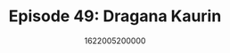 ---
templateKey: podcast-episode
public: true
url: podcast/episode-49-dragana-kaurin
title: " Episode 49: Dragana Kaurin "
description:  What happens when we design with equity in mind? Derek E. Silva joins Dragana Kaurin, a human rights researcher and founder of The Localization Lab, an organization fighting for equal access to information. A deep dive into building the Internet for everyone, and the privacy issues around digital identity. 
date: 1622005200000
featuredimage: /img/podcast/P8PGuestCard_DraganaKaurin.jpg
socialimage: https://www.orchid.com/img/podcast/P8PEpisode_DraganaKaurin.png
platformurls:
 - https://podcasts.apple.com/us/podcast/human-rights-building-internet-for-everyone-dragana/id1516705670?i=1000523184466
 - https://open.spotify.com/episode/58m12eB8vLjeyM0rMVhnNN
 - https://podcasts.google.com/feed/aHR0cHM6Ly9mb2xsb3d0aGV3aGl0ZXJhYmJpdC5saWJzeW4uY29tL3Jzcw/episode/MGU2NDhmMTYtMjNiZC00NmY2LWFlMWItOGVhYWE4NjIzYWVl
 - 
 - https://castbox.fm/episode/Human-Rights-and-Building-the-Internet-for-Everyone-with-Dragana-Kaurin-id2954358-id385805270
 - 
 - https://tunein.com/podcasts/Technology-Podcasts/Follow-the-White-Rabbit-p1330281/?topicId=163328453
---
